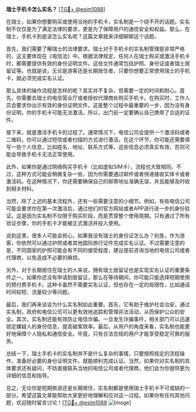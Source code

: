 **瑞士手机卡怎么实名？** [[TG💪+ @esim1088](https://t.me/s/esim1088)]

在瑞士，如果你想要购买或使用当地的手机卡，实名制是一个绕不开的话题。实名制不仅仅是为了满足法律的要求，更是为了保障用户的通信安全和权益。那么，在瑞士，手机卡到底该怎么实名呢？这篇文章就来详细聊聊这个话题。

首先，我们需要了解瑞士的法律要求。瑞士对于手机卡的实名制管理是非常严格的，这主要体现在《电信法》中。根据法律规定，任何人在瑞士购买或激活手机卡时，都需要提供有效的身份证明文件。这些文件通常包括护照、身份证或者瑞士居留证等。也就是说，无论是游客还是长期居住者，只要你想要正常使用瑞士的手机卡，就必须完成实名认证。

那么具体的操作流程是怎样的呢？其实并不复杂，但需要一定的时间和耐心。首先，你需要去瑞士的电信营业厅或者授权代理商处购买手机卡。在购买时，工作人员会要求你出示有效的身份证明文件。这是整个过程中最重要的一步，因为没有身份证明，你的手机卡可能无法激活。所以，出门前一定要确认自己携带了合适的证件。

接下来，就是激活手机卡的过程了。通常情况下，电信公司会提供一个激活码或者二维码，你可以通过短信或者扫描的方式进行激活。在这个环节，你可能还需要填写一些个人信息，比如姓名、地址、联系方式等。这些信息必须真实有效，否则可能会导致手机卡无法正常使用。

此外，如果你是通过网络购买手机卡（比如虚拟SIM卡），流程也大致相同。不过，这种方式可能会稍微复杂一些，因为你需要通过邮件或者快递接收实体卡或者激活码。在这种情况下，你还需要确保自己的邮寄地址准确无误，并且能够及时收到相关材料。

当然，除了上述的基本流程外，还有一些需要注意的小细节。例如，有些电信公司可能会要求你在第一次激活后，通过他们的官方网站或者APP进行进一步的身份验证。这是因为实名制不仅限于购买阶段，而是贯穿整个使用周期。只有通过了所有验证步骤，你的手机卡才能被正式激活并投入使用。

说到这里，很多人可能会担心，如果我没有瑞士的身份证怎么办？别急，作为游客，你依然可以通过护照或者其他国际旅行证件完成实名认证。不过需要注意的是，不同国家的护照可能会有不同的接受程度，建议提前咨询当地的电信公司或者代理商，以免造成不必要的麻烦。

另外，对于长期居住在瑞士的人来说，拥有瑞士居留证也是实现实名认证的重要条件之一。如果你还没有申请到居留证，那么在等待期间，你可能只能选择短期使用的预付费手机卡。这种卡虽然不需要实名认证，但也存在一定的局限性，比如通话时间较短、流量较少等问题。

最后，我们再来谈谈为什么实名制如此重要。首先，它有助于维护社会治安。通过实名制，政府和电信公司可以更有效地追踪和管理非法活动，从而保护公众的安全。其次，实名制还能有效防止电信诈骗。一旦发生诈骗事件，相关部门可以迅速锁定嫌疑人的身份信息，提高破案效率。最后，从用户的角度来看，实名制也能更好地保障个人隐私和通信安全。毕竟，只有合法合规的用户才能享受稳定可靠的服务。

总结一下，瑞士手机卡的实名制并不是什么复杂的事情，只要按照规定的流程操作，准备好必要的身份证明文件，就能顺利完成认证。当然，如果你对实名制的具体要求还有疑问，不妨直接联系当地的电信公司或者代理商，他们会为你提供更为详细的信息和指导。

总之，无论你是短期旅游还是长期居住，实名制都是使用瑞士手机卡不可或缺的一部分。希望这篇文章能帮助大家更好地理解和应对这一过程。如果你有任何其他问题，欢迎随时留言讨论！[[TG💪+ @esim1088](https://t.me/s/esim1088) ![Image](https://i.postimg.cc/4NQfJmqS/Snipaste-2025-05-13-00-14-12.png)]